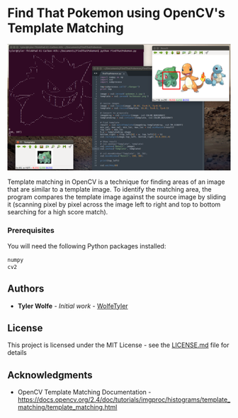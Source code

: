 [//]: # (Image References)
[complete]: ./images/FindThatPokemon.png

# Find That Pokemon using OpenCV's Template Matching

![Find That Pokemon][complete]

Template matching in OpenCV is a technique for finding areas of an image that are similar to a template image. To identify the matching area, the program compares the template image against the source image by sliding it (scanning pixel by pixel across the image left to right and top to bottom searching for a high score match).

### Prerequisites

You will need the following Python packages installed:

```
numpy
cv2
```

## Authors

* **Tyler Wolfe** - *Initial work* - [WolfeTyler](https://github.com/WolfeTyler)

## License

This project is licensed under the MIT License - see the [LICENSE.md](LICENSE.md) file for details

## Acknowledgments

* OpenCV Template Matching Documentation - https://docs.opencv.org/2.4/doc/tutorials/imgproc/histograms/template_matching/template_matching.html
